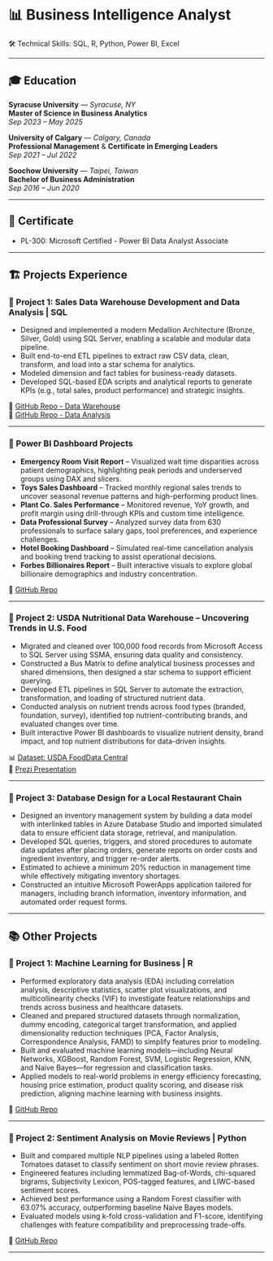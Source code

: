 # 📊 Business Intelligence Analyst
🛠 Technical Skills: SQL, R, Python, Power BI, Excel

---

## 🎓 Education

**Syracuse University** — *Syracuse, NY*  
**Master of Science in Business Analytics**  
*Sep 2023 – May 2025*

**University of Calgary** — *Calgary, Canada*  
**Professional Management** & **Certificate in Emerging Leaders**  
*Sep 2021 – Jul 2022*

**Soochow University** — *Taipei, Taiwan*  
**Bachelor of Business Administration**  
*Sep 2016 – Jun 2020*

---

## 📜 Certificate
- PL-300: Microsoft Certified - Power BI Data Analyst Associate

---

## 🏗️ Projects Experience

### 📂 Project 1: Sales Data Warehouse Development and Data Analysis | SQL

- Designed and implemented a modern Medallion Architecture (Bronze, Silver, Gold) using SQL Server, enabling a scalable and modular data pipeline.
- Built end-to-end ETL pipelines to extract raw CSV data, clean, transform, and load into a star schema for analytics.
- Modeled dimension and fact tables for business-ready datasets.
- Developed SQL-based EDA scripts and analytical reports to generate KPIs (e.g., total sales, product performance) and strategic insights.

📂 [GitHub Repo - Data Warehouse](https://github.com/yuan-116/sql-data-warehouse-project/tree/main)  
📂 [GitHub Repo - Data Analysis](https://github.com/yuan-116/sql-Data_Analytics_Project/tree/main)

---

### 📂 Power BI Dashboard Projects

- **Emergency Room Visit Report** – Visualized wait time disparities across patient demographics, highlighting peak periods and underserved groups using DAX and slicers.
- **Toys Sales Dashboard** – Tracked monthly regional sales trends to uncover seasonal revenue patterns and high-performing product lines.
- **Plant Co. Sales Performance** – Monitored revenue, YoY growth, and profit margin using drill-through KPIs and custom time intelligence.
- **Data Professional Survey** – Analyzed survey data from 630 professionals to surface salary gaps, tool preferences, and experience challenges.
- **Hotel Booking Dashboard** – Simulated real-time cancellation analysis and booking trend tracking to assist operational decisions.
- **Forbes Billionaires Report** – Built interactive visuals to explore global billionaire demographics and industry concentration.

📂 [GitHub Repo](https://github.com/yuan-116/power_bi_projects/tree/main)

---

### 📂 Project 2: USDA Nutritional Data Warehouse – Uncovering Trends in U.S. Food

- Migrated and cleaned over 100,000 food records from Microsoft Access to SQL Server using SSMA, ensuring data quality and consistency.
- Constructed a Bus Matrix to define analytical business processes and shared dimensions, then designed a star schema to support efficient querying.
- Developed ETL pipelines in SQL Server to automate the extraction, transformation, and loading of structured nutrient data.
- Conducted analysis on nutrient trends across food types (branded, foundation, survey), identified top nutrient-contributing brands, and evaluated changes over time.
- Built interactive Power BI dashboards to visualize nutrient density, brand impact, and top nutrient distributions for data-driven insights.

📊 [Dataset: USDA FoodData Central](https://fdc.nal.usda.gov/)  
📂 [Prezi Presentation](https://prezi.com/view/beC6TVO9VZLn6b1h2xRY/)

---

### 📂 Project 3: Database Design for a Local Restaurant Chain

- Designed an inventory management system by building a data model with interlinked tables in Azure Database Studio and imported simulated data to ensure efficient data storage, retrieval, and manipulation.
- Developed SQL queries, triggers, and stored procedures to automate data updates after placing orders, generate reports on order costs and ingredient inventory, and trigger re-order alerts.
- Estimated to achieve a minimum 20% reduction in management time while effectively mitigating inventory shortages.
- Constructed an intuitive Microsoft PowerApps application tailored for managers, including branch information, inventory information, and automated order request forms.

---

## 📚 Other Projects

### 📂 Project 1: Machine Learning for Business | R

- Performed exploratory data analysis (EDA) including correlation analysis, descriptive statistics, scatter plot visualizations, and multicollinearity checks (VIF) to investigate feature relationships and trends across business and healthcare datasets.
- Cleaned and prepared structured datasets through normalization, dummy encoding, categorical target transformation, and applied dimensionality reduction techniques (PCA, Factor Analysis, Correspondence Analysis, FAMD) to simplify features prior to modeling.
- Built and evaluated machine learning models—including Neural Networks, XGBoost, Random Forest, SVM, Logistic Regression, KNN, and Naïve Bayes—for regression and classification tasks.
- Applied models to real-world problems in energy efficiency forecasting, housing price estimation, product quality scoring, and disease risk prediction, aligning machine learning with business insights.

📂 [GitHub Repo](https://github.com/yuan-116/MachineLearning_for_Business/tree/main)

---

### 📂 Project 2: Sentiment Analysis on Movie Reviews | Python

- Built and compared multiple NLP pipelines using a labeled Rotten Tomatoes dataset to classify sentiment on short movie review phrases.
- Engineered features including lemmatized Bag-of-Words, chi-squared bigrams, Subjectivity Lexicon, POS-tagged features, and LIWC-based sentiment scores.
- Achieved best performance using a Random Forest classifier with 63.07% accuracy, outperforming baseline Naive Bayes models.
- Evaluated models using k-fold cross-validation and F1-score, identifying challenges with feature compatibility and preprocessing trade-offs.

📂 [GitHub Repo](https://github.com/yuan-116/NLP_Sentiment_Classification_with_Movie_Reviews)

---
